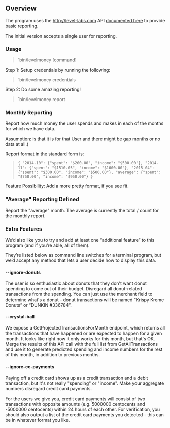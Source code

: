 ## Overview

The program uses the http://level-labs.com API [documented here](https://doc.level-labs.com) to provide basic reporting.

The initial version accepts a single user for reporting.

### Usage

> `bin/levelmoney [command]

Step 1: Setup credentials by running the following:

> `bin/levelmoney credentials

Step 2: Do some amazing reporting!

> `bin/levelmoney report 

### Monthly Reporting ###

Report how much money the user spends and makes in each of the months for which we have data.

Assumption: is that it is for that User and there might be gap months or no data at all.)

Report format in the standard form is:
  > `{
  >  "2014-10": {"spent": "$200.00", "income": "$500.00"},
  >  "2014-11": {"spent": "$1510.05", "income": "$1000.00"},
  >  "2015-04": {"spent": "$300.00", "income": "$500.00"},
  >  "average": {"spent": "$750.00", "income": "$950.00"}
  > }`

Feature Possibility:  Add a more pretty format, if you see fit.

### "Average" Reporting Defined

Report the "average" month. The average is currently the total / count for the monthly report.
### Extra Features ###

We’d also like you to try and add at least one “additional feature” to this program (and if you’re able, all of them).

They’re listed below as command line switches for a terminal program, but we’d accept any method that lets a user decide how to display this data.

#### --ignore-donuts
The user is so enthusiastic about donuts that they don't want donut spending to come out of their budget. Disregard all donut-related transactions from the spending. You can just use the merchant field to determine what's a donut - donut transactions will be named “Krispy Kreme Donuts” or “DUNKIN #336784”.

#### --crystal-ball ###

 We expose a GetProjectedTransactionsForMonth endpoint, which returns all the transactions that have happened or are expected to happen for a given month. It looks like right now it only works for this month, but that's OK. Merge the results of this API call with the full list from GetAllTransactions and use it to generate predicted spending and income numbers for the rest of this month, in addition to previous months.

#### --ignore-cc-payments ###

Paying off a credit card shows up as a credit transaction and a debit transaction, but it's not really "spending" or "income". Make your aggregate numbers disregard credit card payments.

For the users we give you, credit card payments will consist of two transactions with opposite amounts (e.g. 5000000 centocents and -5000000 centocents) within 24 hours of each other. For verification, you should also output a list of the credit card payments you detected - this can be in whatever format you like.
